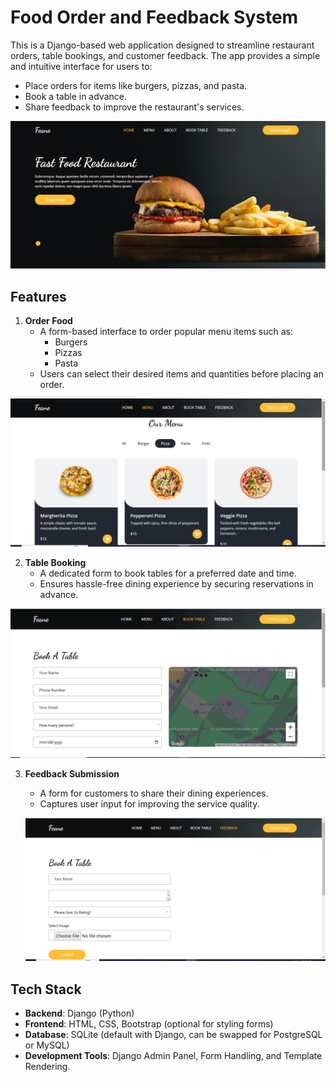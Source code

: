 # Food Order and Feedback System

This is a Django-based web application designed to streamline restaurant orders, table bookings, and customer feedback. The app provides a simple and intuitive interface for users to:

- Place orders for items like burgers, pizzas, and pasta.
- Book a table in advance.
- Share feedback to improve the restaurant's services.

 ![Home](https://github.com/dipeshpaliwal/Food-Ordering-/blob/main/Restraunt_project/Screenshot%20(14).png?raw=true)


## Features

1. **Order Food**  
   - A form-based interface to order popular menu items such as:
     - Burgers
     - Pizzas
     - Pasta  
   - Users can select their desired items and quantities before placing an order.
  


 ![Menu](https://github.com/dipeshpaliwal/Food-Ordering-/blob/main/Restraunt_project/Screenshot%20(15).png?raw=true)

2. **Table Booking**  
   - A dedicated form to book tables for a preferred date and time.
   - Ensures hassle-free dining experience by securing reservations in advance.
  


 ![Booking](https://github.com/dipeshpaliwal/Food-Ordering-/blob/main/Restraunt_project/Screenshot%20(17).png?raw=true)

3. **Feedback Submission**  
   - A form for customers to share their dining experiences.
   - Captures user input for improving the service quality.
  
   ![Feedback](https://github.com/dipeshpaliwal/Food-Ordering-/blob/main/Restraunt_project/Screenshot%20(18).png?raw=true)

## Tech Stack

- **Backend**: Django (Python)
- **Frontend**: HTML, CSS, Bootstrap (optional for styling forms)
- **Database**: SQLite (default with Django, can be swapped for PostgreSQL or MySQL)
- **Development Tools**: Django Admin Panel, Form Handling, and Template Rendering.


